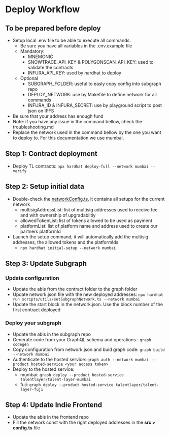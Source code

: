 # Deploy Workflow

## To be prepared before deploy

- Setup local .env file to be able to execute all commands.
  - Be sure you have all variables in the .env.example file
  - Mandatory:
    - MNEMONIC
    - SNOWTRACE_API_KEY & POLYGONSCAN_API_KEY: used to validate the contracts
    - INFURA_API_KEY: used by hardhat to deploy
  - Optional
    - SUBGRAPH_FOLDER: useful to easly copy config into subgraph repo
    - DEPLOY_NETWORK: use by Makefile to define network for all commands
    - INFURA_ID & INFURA_SECRET: use by playground script to post json on IPFS
- Be sure that your address has enough fund
- Note: if you have any issue in the command bellow, check the troubleshooting.md
- Replace the network used in the command bellow by the one you want to deploy to. For this documentation we use mumbai.

## Step 1: Contract deployment

- Deploy TL contracts: `npx hardhat deploy-full --network mumbai --verify`

## Step 2: Setup initial data

- Double-check the [networkConfig.ts](./networkConfig.ts), it contains all setups for the current network
  - multisigAddressList: list of multisig addresses used to receive fee and with ownership of upgradabiltiy
  - allowedTokenList: list of tokens allowed to be used as payment
  - platformList: list of platform name and address used to create our partners platformId
- Launch the setup command, it will automatically add the multisig addresses, the allowed tokens and the platformIds
  - `npx hardhat initial-setup --network mumbai`

## Step 3: Update Subgraph

### Update configuration

- Update the abis from the contract folder to the graph folder
- Update network.json file with the new deployed addresses: `npx hardhat run scripts/utils/setSubgraphNetwork.ts --network mumbai`
- Update the start block in the network.json. Use the block number of the first contract deployed

### Deploy your subgraph

- Update the abis in the subgraph repo
- Generate code from your GraphQL schema and operations.: `graph codegen`
- Copy configuration from network.json and buid graph code: `graph build --network mumbai`
- Authenticate to the hosted service: `graph auth --network mumbai --product hosted-service <your access token>`
- Deploy to the hosted service:
  - mumbai: `graph deploy --product hosted-service talentlayer/talent-layer-mumbai`
  - fuji: `graph deploy --product hosted-service talentlayer/talent-layer-fuji`

## Step 4: Update Indie Frontend

- Update the abis in the frontend repo
- Fill the network const with the right deployed addresses in the **src > config.ts** file
